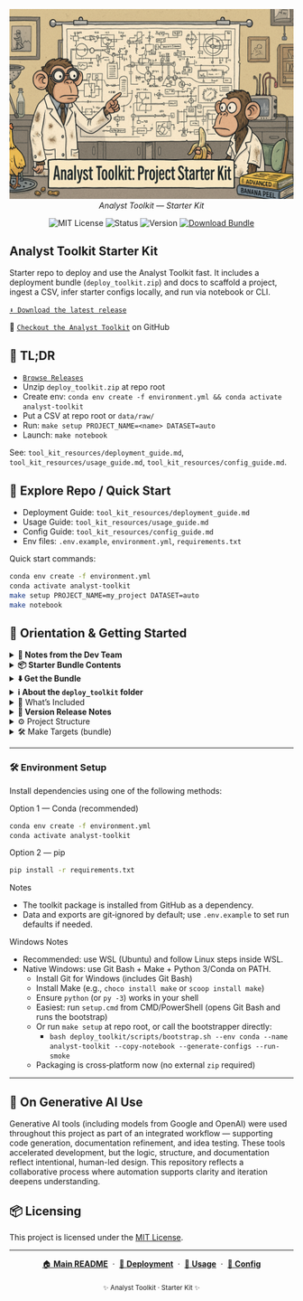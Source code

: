 <p align="center">
  <img src="repo_img/starterkit_banner.png" width="1000"/>
  <br>
  <em>Analyst Toolkit — Starter Kit</em>
</p>

<p align="center">
  <img alt="MIT License" src="https://img.shields.io/badge/license-MIT-blue">
  <img alt="Status" src="https://img.shields.io/badge/status-active-brightgreen">
  <img alt="Version" src="https://img.shields.io/badge/version-v0.2.1-blueviolet">
  <a href="https://github.com/G-Schumacher44/analyst_toolkit_starter_kit/releases/latest/download/deploy_toolkit.zip">
    <img alt="Download Bundle" src="https://img.shields.io/badge/download-deploy__toolkit.zip-blue?logo=github">
  </a>
  
</p>

## Analyst Toolkit Starter Kit

Starter repo to deploy and use the Analyst Toolkit fast. It includes a deployment bundle (`deploy_toolkit.zip`) and docs to scaffold a project, ingest a CSV, infer starter configs locally, and run via notebook or CLI.

[`⬇️ Download the latest release`](https://github.com/G-Schumacher44/analyst_toolkit_starter_kit/releases/latest/download/deploy_toolkit.zip)

👀 [`Checkout the Analyst Toolkit`](https://github.com/G-Schumacher44/analyst_toolkit) on GitHub

## 🧩 TL;DR

- [`Browse Releases`](https://github.com/G-Schumacher44/analyst_toolkit_starter_kit/releases/latest)
- Unzip `deploy_toolkit.zip` at repo root
- Create env: `conda env create -f environment.yml && conda activate analyst-toolkit`
- Put a CSV at repo root or `data/raw/`
- Run: `make setup PROJECT_NAME=<name> DATASET=auto`
- Launch: `make notebook`

See: `tool_kit_resources/deployment_guide.md`, `tool_kit_resources/usage_guide.md`, `tool_kit_resources/config_guide.md`.

## 🧭 Explore Repo / Quick Start

- Deployment Guide: `tool_kit_resources/deployment_guide.md`
- Usage Guide: `tool_kit_resources/usage_guide.md`
- Config Guide: `tool_kit_resources/config_guide.md`
- Env files: `.env.example`, `environment.yml`, `requirements.txt`

Quick start commands:
```bash
conda env create -f environment.yml
conda activate analyst-toolkit
make setup PROJECT_NAME=my_project DATASET=auto
make notebook
```
## 🧭 Orientation & Getting Started

<details>
<summary><strong>🧠 Notes from the Dev Team</strong></summary>

This starter kit focuses on fast, reproducible setup. It does not include the full source for the Analyst Toolkit — that is installed as a dependency (see `environment.yml` / `requirements.txt`). The deployment bundle scaffolds folders, wires your dataset, and generates suggested configs locally (privacy‑safe) so you can run the notebook‑first workflow immediately.
</details>

<details>
<summary><strong>📦 Starter Bundle Contents</strong></summary>

Inside `deploy_toolkit.zip` (after unzipping at repo root):
- `Makefile` — setup, wire data, configs, notebook, package
- `templates/` — config, env, VS Code, and notebook templates
- `scripts/bootstrap.sh` — notebook‑first bootstrapper
- `tool_kit_resources/` — local docs
</details>

<details>
<summary><strong>⬇️ Get the Bundle</strong></summary>

- One‑click download (latest):
  https://github.com/G-Schumacher44/analyst_toolkit_starter_kit/releases/latest/download/deploy_toolkit.zip
- Or view Releases page:
  https://github.com/G-Schumacher44/analyst_toolkit_starter_kit/releases/latest
- Or download the workflow artifact (deploy_bundle) from Actions:
  https://github.com/G-Schumacher44/analyst_toolkit_starter_kit/actions/workflows/release-bundle.yml
  (open the latest successful run and download the artifact)
- Or build locally: `make -f deploy_toolkit/Makefile_master package`

</details>

<details>
<summary><strong>ℹ️ About the <code>deploy_toolkit</code> folder</strong></summary>

The <code>deploy_toolkit/</code> folder in this repo is the versioned source/sample of the deployment bundle. When you unzip the bundle into your own project, Git ignores the entire <code>deploy_toolkit/</code> folder (and zip files) by default, so you can leave it in place without cluttering your repo.

To rebuild the bundle locally from this repo:

```bash
make -f deploy_toolkit/Makefile_master package
```

This produces a fresh zip while excluding data/ and exports/.
</details>

<details>
<summary>📐 What’s Included</summary>

- `deploy_toolkit.zip` — deployment bundle (see above)
- `tool_kit_resources/` — guides (deployment, usage, config, notebooks)
- `environment.yml` / `requirements.txt` — reproducible env
- `.env.example` — template env variables
- `repo_img/` — repo images used in docs
- `LICENSE`, `README.md`
</details>

<details>
<summary><strong>🫆 Version Release Notes</strong></summary>

v0.2.1
- Cross-platform packaging (Python-based; no external zip needed)
- Windows support: `setup.cmd`, `py -3` fallback, Git Bash guidance
- Root `Makefile` delegator; direct `-f Makefile_master` fallback in docs
- `.gitignore` ignores `deploy_toolkit/` and zips by default
- Release workflow attaches `deploy_toolkit.zip` to tagged releases

v0.2.0
- First public Starter Kit
- Deployment bundle + docs consolidation
- Image/link fixes; safe defaults via `.env.example`
</details>

<details>
<summary>⚙️ Project Structure</summary>

```
analyst_toolkit_starter_kit/
├── deploy_toolkit.zip           # Deployment bundle
├── environment.yml              # Conda environment (analyst-toolkit)
├── requirements.txt             # Pip alternative
├── .env.example                 # Template env vars
├── tool_kit_resources/          # Local guides
├── repo_img/                    # Repo images
├── LICENSE
└── README.md
```

</details>

<details>

<summary>🛠️ Make Targets (bundle)</summary>

Common targets after unzipping `deploy_toolkit.zip`:
- `make setup PROJECT_NAME=<name> DATASET=auto|prompt|/path.csv`
- `make wire-data DATASET=auto|prompt|/path.csv`
- `make configs INPUT=data/raw/your.csv`
- `make notebook`
- `make package`

</details>

___


### 🛠 Environment Setup

Install dependencies using one of the following methods:

Option 1 — Conda (recommended)
```bash
conda env create -f environment.yml
conda activate analyst-toolkit
```
Option 2 — pip
```bash
pip install -r requirements.txt
```

Notes
- The toolkit package is installed from GitHub as a dependency.
- Data and exports are git‑ignored by default; use `.env.example` to set run defaults if needed.

Windows Notes
- Recommended: use WSL (Ubuntu) and follow Linux steps inside WSL.
- Native Windows: use Git Bash + Make + Python 3/Conda on PATH.
  - Install Git for Windows (includes Git Bash)
  - Install Make (e.g., `choco install make` or `scoop install make`)
  - Ensure `python` (or `py -3`) works in your shell
  - Easiest: run `setup.cmd` from CMD/PowerShell (opens Git Bash and runs the bootstrap)
  - Or run `make setup` at repo root, or call the bootstrapper directly:
    - `bash deploy_toolkit/scripts/bootstrap.sh --env conda --name analyst-toolkit --copy-notebook --generate-configs --run-smoke`
  - Packaging is cross‑platform now (no external `zip` required)
___

## 🤝 On Generative AI Use

Generative AI tools (including models from Google and OpenAI) were used throughout this project as part of an integrated workflow — supporting code generation, documentation refinement, and idea testing. These tools accelerated development, but the logic, structure, and documentation reflect intentional, human-led design. This repository reflects a collaborative process where automation supports clarity and iteration deepens understanding.


## 📦 Licensing

This project is licensed under the [MIT License](LICENSE).

---

<p align="center">
  <a href="README.md">🏠 <b>Main README</b></a>
  &nbsp;·&nbsp;
  <a href="tool_kit_resources/deployment_guide.md">🚀 <b>Deployment</b></a>
  &nbsp;·&nbsp;
  <a href="tool_kit_resources/usage_guide.md">📘 <b>Usage</b></a>
  &nbsp;·&nbsp;
  <a href="tool_kit_resources/config_guide.md">🧭 <b>Config</b></a>
</p>

<p align="center">
  <sub>✨ Analyst Toolkit · Starter Kit ✨</sub>
</p>

